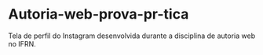 # Autoria-web-prova-pr-tica
Tela de perfil do Instagram desenvolvida durante a disciplina de autoria web no IFRN.
